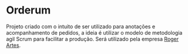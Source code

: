 # Orderum

Projeto criado com o intuito de ser utilizado para anotações e acompanhamento de pedidos, a ideia é utilizar o modelo de metodologia agil Scrum para facilitar a produção. Será utilizado pela empresa [Roger Artes].


[Roger Artes]: <https://www.elo7.com.br/rogerartes>